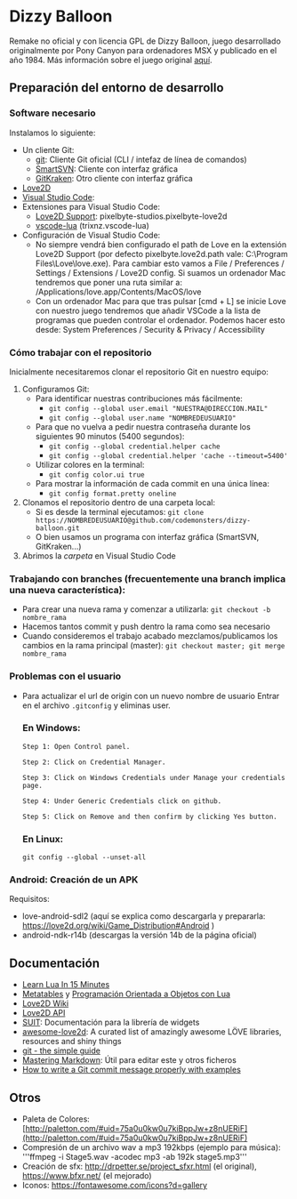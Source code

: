 # Dizzy Balloon

Remake no oficial y con licencia GPL de Dizzy Balloon, juego desarrollado originalmente por Pony Canyon para ordenadores MSX y publicado en el año 1984. Más información sobre el juego original [aquí](https://www.generation-msx.nl/software/pony-canyon/dizzy-balloon/release/559/).

## Preparación del entorno de desarrollo

### Software necesario

Instalamos lo siguiente:
* Un cliente Git:
    * [git](https://git-scm.com/downloads): Cliente Git oficial (CLI / intefaz de línea de comandos)
    * [SmartSVN](http://www.smartsvn.com/): Cliente con interfaz gráfica
    * [GitKraken](http://www.gitkraken.com/): Otro cliente con interfaz gráfica
* [Love2D](http://love2d.org/)
* [Visual Studio Code](http://code.visualstudio.com/):
* Extensiones para Visual Studio Code:
    * [Love2D Support](https://marketplace.visualstudio.com/items?itemName=pixelbyte-studios.pixelbyte-love2d):  pixelbyte-studios.pixelbyte-love2d
    * [vscode-lua](https://marketplace.visualstudio.com/items?itemName=actboy168.lua-debug) (trixnz.vscode-lua)
* Configuración de Visual Studio Code:
    * No siempre vendrá bien configurado el path de Love en la extensión Love2D Support (por defecto pixelbyte.love2d.path vale: C:\Program Files\Love\love.exe). Para cambiar esto vamos a File / Preferences / Settings / Extensions / Love2D config. Si suamos un ordenador Mac tendremos que poner una ruta similar a: /Applications/love.app/Contents/MacOS/love
    * Con un ordenador Mac para que tras pulsar [cmd + L] se inicie Love con nuestro juego tendremos que añadir VSCode a la lista de programas que pueden controlar el ordenador. Podemos hacer esto desde: System Preferences / Security & Privacy / Accessibility

### Cómo trabajar con el repositorio

Inicialmente necesitaremos clonar el repositorio Git en nuestro equipo:

1. Configuramos Git:
    * Para identificar nuestras contribuciones más fácilmente:
        * ```git config --global user.email "NUESTRA@DIRECCION.MAIL"```
        * ```git config --global user.name "NOMBREDEUSUARIO"```
    * Para que no vuelva a pedir nuestra contraseña durante los siguientes 90 minutos (5400 segundos):
        * ```git config --global credential.helper cache```
        * ```git config --global credential.helper 'cache --timeout=5400'```
    * Utilizar colores en la terminal:
        * ```git config color.ui true```
    * Para mostrar la información de cada commit en una única línea:
        * ```git config format.pretty oneline```
2. Clonamos el repositorio dentro de una carpeta local:
    * Si es desde la terminal ejecutamos: ```git clone https://NOMBREDEUSUARIO@github.com/codemonsters/dizzy-balloon.git```
    * O bien usamos un programa con interfaz gráfica (SmartSVN, GitKraken...)
3. Abrimos la *carpeta* en Visual Studio Code

### Trabajando con branches (frecuentemente una branch implica una nueva característica):

* Para crear una nueva rama y comenzar a utilizarla: ```git checkout -b nombre_rama```
* Hacemos tantos commit y push dentro la rama como sea necesario
* Cuando consideremos el trabajo acabado mezclamos/publicamos los cambios en la rama principal (master): ```git checkout master; git merge nombre_rama```

### Problemas con el usuario

* Para actualizar el url de origin con un nuevo nombre de usuario
   Entrar en el archivo ```.gitconfig``` y eliminas user.

   ### En Windows:
   ```Step 1: Open Control panel. ```

   ```Step 2: Click on Credential Manager.```

   ```Step 3: Click on Windows Credentials under Manage your credentials page.```

   ```Step 4: Under Generic Credentials click on github.```

   ```Step 5: Click on Remove and then confirm by clicking Yes button.```

   ### En Linux:
   ```git config --global --unset-all```


### Android: Creación de un APK

Requisitos:
* love-android-sdl2 (aquí se explica como descargarla y prepararla: https://love2d.org/wiki/Game_Distribution#Android )
* android-ndk-r14b  (descargas la versión 14b de la página oficial)

## Documentación

* [Learn Lua In 15 Minutes](http://tylerneylon.com/a/learn-lua/)
* [Metatables](https://www.lua.org/pil/13.html) y [Programación Orientada a Objetos con Lua](https://www.tutorialspoint.com/lua/lua_object_oriented.htm)
* [Love2D Wiki](https://love2d.org/wiki/Main_Page)
* [Love2D API](https://love2d-community.github.io/love-api/)
* [SUIT](https://suit.readthedocs.io/en/latest/): Documentación para la librería de widgets
* [awesome-love2d](https://github.com/love2d-community/awesome-love2d): A curated list of amazingly awesome LÖVE libraries, resources and shiny things
* [git - the simple guide](http://rogerdudler.github.io/git-guide/)
* [Mastering Markdown](https://guides.github.com/features/mastering-markdown/): Útil para editar este y otros ficheros
* [How to write a Git commit message properly with examples](https://www.theserverside.com/video/Follow-these-git-commit-message-guidelines)

## Otros

* Paleta de Colores: [http://paletton.com/#uid=75a0u0kw0u7kiBppJw+z8nUERiF](http://paletton.com/#uid=75a0u0kw0u7kiBppJw+z8nUERiF)
* Compresión de un archivo wav a mp3 192kbps (ejemplo para música): '''ffmpeg -i Stage5.wav -acodec mp3 -ab 192k stage5.mp3'''
* Creación de sfx:
http://drpetter.se/project_sfxr.html (el original),  https://www.bfxr.net/ (el mejorado)
* Iconos:
https://fontawesome.com/icons?d=gallery
